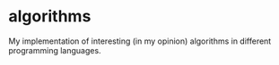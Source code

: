 # algorithms
My implementation of interesting (in my opinion) algorithms in different programming languages.
